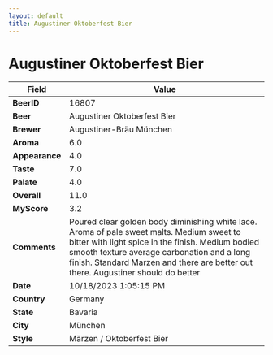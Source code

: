 ```yaml
---
layout: default
title: Augustiner Oktoberfest Bier
---
```


# Augustiner Oktoberfest Bier

| Field         | Value     |
|---------------|-----------|
| **BeerID** | 16807 |
| **Beer** | Augustiner Oktoberfest Bier |
| **Brewer** | Augustiner-Bräu München |
| **Aroma** | 6.0 |
| **Appearance** | 4.0 |
| **Taste** | 7.0 |
| **Palate** | 4.0 |
| **Overall** | 11.0 |
| **MyScore** | 3.2 |
| **Comments** | Poured clear golden body diminishing white lace. Aroma of pale sweet malts. Medium sweet to bitter with light spice in the finish. Medium bodied smooth texture average carbonation and a long finish. Standard Marzen and there are better out there. Augustiner should do better  |
| **Date** | 10/18/2023 1:05:15 PM |
| **Country** | Germany |
| **State** | Bavaria |
| **City** | München |
| **Style** | Märzen / Oktoberfest Bier |
